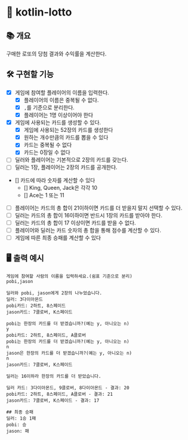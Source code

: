# 🎰 kotlin-lotto

## 📚️ 개요

구매한 로또의 당첨 결과와 수익률을 계산한다.

## 🛠️ 구현할 기능
- [x] 게임에 참여할 플레이어의 이름을 입력한다.
  - [x] 플레이어의 이름은 중복될 수 없다.
  - [x] `,`를 기준으로 분리한다.
  - [x] 플레이어는 1명 이상이어야 한다
- [x] 게임에 사용되는 카드를 생성할 수 있다.
  - [x] 게임에 사용되는 52장의 카드를 생성한다
  - [x] 원하는 개수만큼의 카드를 뽑을 수 있다
  - [x] 카드는 중복될 수 없다
  - [x] 카드는 0장일 수 없다
- [ ] 딜러와 플레이어는 기본적으로 2장의 카드를 갖는다.
- [ ] 딜러는 1장, 플레이어는 2장의 카드를 공개한다.
- [] 카드에 따라 숫자를 계산할 수 있다
  - [] King, Queen, Jack은 각각 10
  - [] Ace는 1 또는 11
- [ ] 플레이어는 카드의 총 합이 21이하이면 카드를 더 받을지 말지 선택할 수 있다.    
- [ ] 딜러는 카드의 총 합이 16이하이면 반드시 1장의 카드를 받아야 한다.
- [ ] 딜러는 카드의 총 합이 17 이상이면 카드를 받을 수 없다.
- [ ] 플레이어와 딜러는 카드 숫자의 총 합을 통해 점수를 계산할 수 있다.
- [ ] 게임에 따른 최종 승패를 계산할 수 있다

## 🖥️ 출력 예시


```
게임에 참여할 사람의 이름을 입력하세요.(쉼표 기준으로 분리)
pobi,jason

딜러와 pobi, jason에게 2장의 나누었습니다.
딜러: 3다이아몬드
pobi카드: 2하트, 8스페이드
jason카드: 7클로버, K스페이드

pobi는 한장의 카드를 더 받겠습니까?(예는 y, 아니오는 n)
y
pobi카드: 2하트, 8스페이드, A클로버
pobi는 한장의 카드를 더 받겠습니까?(예는 y, 아니오는 n)
n
jason은 한장의 카드를 더 받겠습니까?(예는 y, 아니오는 n)
n
jason카드: 7클로버, K스페이드

딜러는 16이하라 한장의 카드를 더 받았습니다.

딜러 카드: 3다이아몬드, 9클로버, 8다이아몬드 - 결과: 20
pobi카드: 2하트, 8스페이드, A클로버 - 결과: 21
jason카드: 7클로버, K스페이드 - 결과: 17

## 최종 승패
딜러: 1승 1패
pobi: 승 
jason: 패
```
